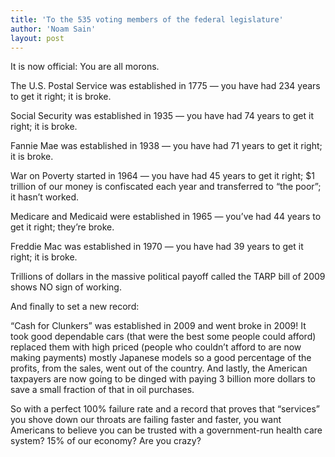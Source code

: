 ```yaml
---
title: 'To the 535 voting members of the federal legislature'
author: 'Noam Sain'
layout: post
---
```


It is now official: You are all morons.

The U.S. Postal Service was established in 1775 — you have had 234 years to get it right; it is broke.

Social Security was established in 1935 — you have had 74 years to get it right; it is broke.

Fannie Mae was established in 1938 — you have had 71 years to get it right; it is broke.

War on Poverty started in 1964 — you have had 45 years to get it right; $1 trillion of our money is confiscated each year and transferred to “the poor”; it hasn’t worked.

Medicare and Medicaid were established in 1965 — you’ve had 44 years to get it right; they’re broke.

Freddie Mac was established in 1970 — you have had 39 years to get it right; it is broke.

Trillions of dollars in the massive political payoff called the TARP bill of 2009 shows NO sign of working.

And finally to set a new record:

“Cash for Clunkers” was established in 2009 and went broke in 2009! It took good dependable cars (that were the best some people could afford) replaced them with high priced (people who couldn’t afford to are now making payments) mostly Japanese models so a good percentage of the profits, from the sales, went out of the country. And lastly, the American taxpayers are now going to be dinged with paying 3 billion more dollars to save a small fraction of that in oil purchases.

So with a perfect 100% failure rate and a record that proves that “services” you shove down our throats are failing faster and faster, you want Americans to believe you can be trusted with a government-run health care system? 15% of our economy? Are you crazy?